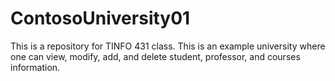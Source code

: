 # ContosoUniversity01

This is a repository for TINFO 431 class. This is an example university where one can view, modify, add, and delete student, professor, and courses information.
